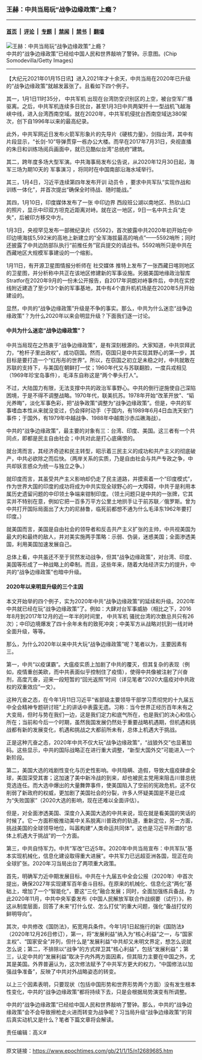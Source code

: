 ### 王赫：中共当局玩“战争边缘政策”上瘾？

---

#### [首页](../../../..?n12689685) &nbsp;|&nbsp; [评论](../../../../../epoch-comment?n12689685) &nbsp;|&nbsp; [专题](../../../../../epoch-special?n12689685) &nbsp;|&nbsp; [禁闻](../../../../../epoch-news?n12689685) &nbsp;|&nbsp; [禁书](../../../../../books?n12689685) &nbsp;|&nbsp; [翻墙](https://github.com/gfw-breaker/nogfw/blob/master/README.md?n12689685)


<div><img alt="王赫：中共当局玩“战争边缘政策”上瘾？" class="attachment-djy_600_400 size-djy_600_400 wp-post-image" src="https://i.epochtimes.com/assets/uploads/2021/01/GettyImages-1222438062-800x450-600x400.jpg"/>
<div class="caption">
 中共的“战争边缘政策”已经给中国人民和世界敲响了警钟。示意图。(Chip Somodevilla/Getty Images)
</div></div><hr/><div class="post_content" id="artbody" itemprop="articleBody">
 <!-- article content begin -->
 <p>
  【大纪元2021年01月15日讯】进入2021年才十余天，中共当局在2020年已升级的“战争边缘政策”就越发嚣张了。且看如下四个例子。
 </p>
 <p>
  其一，1月1日11时35分，
  <ok href="https://www.epochtimes.com/gb/tag/%E4%B8%AD%E5%85%B1%E5%86%9B%E6%9C%BA.html">
   中共军机
  </ok>
  出现在台湾防空识别区的上空，被台空军广播驱离。之后，中共军机连续多日扰台，甚至1月3日中共两架歼十一型战机飞越海峡中线，进入台湾西南空域。就在2020年，中共军机侵扰台西南空域达380架次，创下自1996年以来的最高纪录。
 </p>
 <p>
  此外，中共军网近日发布火箭军形象片的先导片《硬核力量》，剑指台湾，其中有片段显示，“长剑-10”导弹贯穿一栋办公大楼。而早在2017年7月31日，央视直播的朱日和训练场阅兵画面中，就已见酷似台湾“总统府”建筑。
 </p>
 <p>
  其二，跨年度多场大型军演。中共海事局发布公告说，从2020年12月30日起，海军三场为期10天的
  <ok href="https://www.epochtimes.com/gb/tag/%E5%86%9B%E4%BA%8B%E6%BC%94%E4%B9%A0.html">
   军事演习
  </ok>
  ，将同时在中国南部沿海水域举行。
 </p>
 <p>
  其三，1月4日，习近平连续第四年发布开训
  <ok href="https://www.epochtimes.com/gb/tag/%E5%8A%A8%E5%91%98%E4%BB%A4.html">
   动员令
  </ok>
  ，要求中共军队“实现作战和训练一体化”，并首次提出“确保全时待战、随时能战。”
 </p>
 <p>
  其四，1月10日，印度媒体发布了一张
  <ok href="https://www.epochtimes.com/gb/tag/%E4%B8%AD%E5%8D%B0%E8%BE%B9%E7%95%8C.html">
   中印边界
  </ok>
  西段班公湖以南地区、热钦山口的照片，显示中印双方坦克近距离对峙。就在这一地区，9日一名中共士兵“走失”，后被印方移交中方。
 </p>
 <p>
  1月3日，央视罕见发布一部微纪录片《5592》，首次披露中共2020年初开始在中印边境海拔5,592米的高地上新建立的“全军海拔最高的哨点”——5592哨所；同时还披露了中共边防部队执行“前推任务”官兵提交的请战书。5592哨所只是中共在西藏地区大规模军事建设的一个缩影。
 </p>
 <p>
  1月11日，有开源卫星图情报分析师在
  <ok href="https://www.epochtimes.com/gb/tag/%E7%A4%BE%E4%BA%A4%E5%AA%92%E4%BD%93.html">
   社交媒体
  </ok>
  推特上发布了一张西藏日喀则地区的卫星图，并分析称中共正在该地区修建新的军事设施。另据美国地缘政治智库Stratfor在2020年9月的一份未公开报告，自2017年洞朗对峙事件后，中共在实控线附近建造了至少13个新的军事基地，其中有4个直升机机场是在2020年5月开始建设的。
 </p>
 <p>
  显然，中共的“战争边缘政策”升级是不争的事实。那么，中共为什么迷恋“战争边缘政策”？为什么2020年以来会明显升级？下面我们逐一讨论。
 </p>
 <h4>
  中共为什么迷恋“战争边缘政策”？
 </h4>
 <p>
  中共当局现在之热衷于“战争边缘政策”，是有深刻根源的。大家知道，中共崇拜武力，“枪杆子里出政权”，成功窃国。然而，窃国只是中共实现其野心的第一步，其目标是要打造一个“红彤彤的世界”。所以，在窃国之初立足未稳之时，中共就敢在苏联的支持下，与美国在朝鲜打一仗；1960年代又与苏联翻脸，一度兵戎相见（1969年珍宝岛事件），毛泽东自称这是“两个拳头打人”。
 </p>
 <p>
  不过，大陆国力有限，无法支撑中共的政治军事野心。中共的倒行逆施使自己深陷困境，于是不得不调整战略。1970年代，联美抗苏。1978年开始“改革开放”、“韬光养晦”，淡化军事色彩，把“战争政策”调整为“战争边缘政策”。但是，中共的军事嗜血本性从来就没变过，仍会择时动手（于国内，有1989年6月4日血洗天安门事件；于国外，有1979年中越战争、1988年中越南沙赤瓜礁海战）。
 </p>
 <p>
  中共的“战争边缘政策”，最主要的对象有三：台湾、印度、美国。这三者有一个共同点，即都是民主自由社会；中共对此是打心底痛恨的。
 </p>
 <p>
  就台湾而言，其经济奇迹和民主转型，昭示着三民主义的成功和共产主义的彻底破产，中共必欲除之而后快。（两岸关系的实质，乃是自由社会与共产专政之争，中共却妖言惑众为统一与独立之争。）
 </p>
 <p>
  就印度而言，其虽受共产主义影响却仍走了民主道路，并摸索着一个“印度模式”，作为世界大国的印度的成功将成为中共实现全球野心的一大障碍，中共于是利用本属历史遗留问题的中印领土争端来钳制印度。（领土问题只是中共的一张牌，它其实并不特别在意，例如它把一百多万平方公里土地拱手让于前苏联／俄罗斯。曾为中共打开国际局面出了大力的尼赫鲁，临死前都想不通为什么毛泽东1962年要打印度。）
 </p>
 <p>
  就美国而言，美国是自由社会的领导者和反击共产主义扩张的主帅，中共视美国为最大的和最终的敌人，并对美实施两手策略：示弱、伪装，迷惑美国；全面渗透美国，利用美国加速发展自己。
 </p>
 <p>
  总体上看，中共虽还不至于贸然发动战争，但其“战争边缘政策”，对台湾、印度、美国等形成了一种战略上的牵制。而且，这些年来，随着大陆经济实力的提升，中共的“战争边缘政策”也暗中升级。
 </p>
 <h4>
  2020年以来明显升级的三个主因
 </h4>
 <p>
  本文开始举的四个例子，实为2020年中共“战争边缘政策”的延续和升级。2020年中共就已经在玩“战争边缘政策”了。例如：大肆对台军事威胁（相比之下，2016年8月到2017年12月的近一年半的时间里，
  <ok href="https://www.epochtimes.com/gb/tag/%E4%B8%AD%E5%85%B1%E5%86%9B%E6%9C%BA.html">
   中共军机
  </ok>
  骚扰台湾的次数总共只有26次）；中印边境爆发了四十余年未有的致死冲突；中美军方从战略对抗到一线对峙全面升级，等等。
 </p>
 <p>
  那么，为什么2020年以来中共大玩“战争边缘政策”呢？笔者以为，主要因素有三。
 </p>
 <p>
  第一，中共“以疫谋霸”。大瘟疫实质上加剧了中共的覆灭，但其复杂的表现（例如，疫情重创美欧，而中共表面似乎控制住了疫情），使得中共像被注射了兴奋剂，高度亢奋，迎来一段短暂的“回光返照”时间（详见笔者“2020大瘟疫对中共政权的双重效应”一文）。
 </p>
 <p>
  这种亢奋之态，在今年1月11日习近平“省部级主要领导干部学习贯彻党的十九届五中全会精神专题研讨班”上的讲话中表露无遗。习称：当今世界正经历百年未有之大变局，但时与势在我们一边，这是我们定力和底气所在，也是我们的决心和信心所在；当前和今后一个时期，虽然我国发展仍然处于重要战略机遇期，但机遇和挑战都有新的发展变化，机遇和挑战之大都前所未有，总体上机遇大于挑战。
 </p>
 <p>
  正是这种亢奋之态，2020年中共不仅大玩“战争边缘政策”，“战狼外交”也显著加码。这些显示，中共的国际战略正在进行重大调整，“新型大国外交”可能进入一个新阶段。
 </p>
 <p>
  第二，美国大选的戏剧性变化与历史性影响。中共隐瞒、造假，导致大瘟疫肆虐全球，美国深受其害；这加速了美中新冷战的到来，却也被民主党用来阻击川普总统竞选连任。而大选中爆出的大量舞弊事件，使美国陷入了空前的宪政危机，这不仅削弱了新政府的权威，更加剧了美国社会的分裂，许多人怀疑美国是不是已成为“失败国家”（2020大选的影响，现在还难以全面评估）。
 </p>
 <p>
  但是，对全面渗透美国、深度介入美国大选的中共来说，现在就是看美国的笑话的时候了。它一方面积极推动美中关系脱离川普政府的轨道，重新定位，另一方面，挑战美国的全球领导地位，叫嚣构建“人类命运共同体”。这也是习近平所谓的“总体上机遇大于挑战”的一个方面。
 </p>
 <p>
  第三，中共自恃军力。中共“军改”已近5年。2020年中共当局宣布：中共军队“基本实现机械化，信息化建设取得重大进展”。中共军力已远超亚洲各国，现正在向全球扩张。2020年习当局出台了两项重大政策。
 </p>
 <p>
  首先，明确军力近中期发展目标。中共在十九届五中全会公报（2020年）中首次提出，确保2027年实现建军百年奋斗目标。在原来的机械化、信息化这“两化”基础上，增加了一个“智能化”，要这“三化”融合发展；同时，全面加强练兵备战，为此2020年11月，中共中央军委发布《中国人民解放军联合作战纲要（试行）》，称这从制度层面，回答了未来“打什么仗、怎么打仗”的重大问题，强化“备战打仗的鲜明导向”。
 </p>
 <p>
  其次，中共修改《国防法》，拓宽用兵条件。今年1月1日起施行的新《国防法》（2020年12月26日修订），第一，将“发展利益”纳入为“核心利益”之一，与“国家主权”、“国家安全”并列，但什么是“发展利益”中共却又未明文界定，想怎么说就怎么说；第二，不排除以“战争”的方式捍卫其“核心利益”，包括“发展利益”；第三，认定中共的“发展利益”取决于内外两方面因素，但其阻力主要在中国之外，尤其是美国。外界普遍认为，这次修法赋予了中共军方更大的权力，“中国修法以加强战争准备”，反映了中共对外战略姿态的转变。
 </p>
 <p>
  以上三个因素表明，只要现状（包括中国形势和世界形势两个方面）没有发生根本性变化，中共的“战争边缘政策”都将持续下去，只是会根据局势演变有所调整。
 </p>
 <p>
  中共的“战争边缘政策”已经给中国人民和世界敲响了警钟。那么，中共的“战争边缘政策”会不会导致擦枪走火进而转变为战争呢？习当局升级“战争边缘政策”的背后真实动机又是什么？笔者下篇文章将会解读。
 </p>
 <p>
  责任编辑：高义#
 </p>
 <p>
 </p>
 <!-- article content end -->
 <div id="below_article_ad">
 </div>
</div>


---

原文链接：https://www.epochtimes.com/gb/21/1/15/n12689685.htm